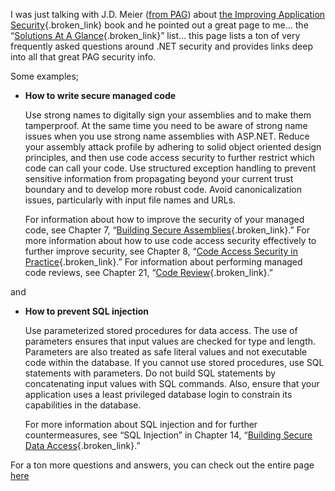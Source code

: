 I was just talking with J.D. Meier ([from PAG](http://www.microsoft.com/practices)) about [the Improving Application Security](http://msdn.microsoft.com/library/en-us/dnnetsec/html/ThreatCounter.asp){.broken_link} book and he pointed out a great page to me&#8230; the &#8220;[Solutions At A Glance](http://msdn.microsoft.com/library/en-us/dnnetsec/html/THCMGlance.asp){.broken_link}&#8221; list&#8230; this page lists a ton of very frequently asked questions around .NET security and provides links deep into all that great PAG security info.

Some examples;

  * **How to write secure managed code** 
    
    Use strong names to digitally sign your assemblies and to make them tamperproof. At the&nbsp;same time you need to be aware of strong name issues when you use strong name assemblies with ASP.NET. Reduce your assembly attack profile by adhering to solid object oriented design principles, and then use code access security to further restrict which code can call your code. Use structured exception handling to prevent sensitive information from propagating beyond your current trust boundary and to develop more robust code. Avoid canonicalization issues, particularly with input file names and URLs. 
    
    For information about how to improve the security of your managed code, see Chapter 7, &#8220;[Building Secure Assemblies](http://msdn.microsoft.com/library/en-us/dnnetsec/html/THCMCh07.asp){.broken_link}.&#8221; For more information about how to use&nbsp;code access security effectively to further improve security, see Chapter 8, &#8220;[Code Access Security in Practice](http://msdn.microsoft.com/library/en-us/dnnetsec/html/THCMCh08.asp){.broken_link}.&#8221; For information about performing managed code reviews, see Chapter 21, &#8220;[Code Review](http://msdn.microsoft.com/library/en-us/dnnetsec/html/THCMCh21.asp){.broken_link}.&#8221; </p> 

and

  * **How to prevent SQL injection** 
    
    Use parameterized stored procedures for data access. The use of parameters ensures that input values are checked for type and length. Parameters are also treated as safe literal values and not executable code within the database. If you cannot use stored procedures, use SQL statements with parameters. Do not build SQL statements by concatenating input values with SQL commands. Also, ensure that your application uses a least privileged database login to constrain its capabilities in the database. 
    
    For more information about SQL injection and for further countermeasures, see &#8220;SQL Injection&#8221; in Chapter 14, &#8220;[Building Secure Data Access](http://msdn.microsoft.com/library/en-us/dnnetsec/html/THCMCh14.asp){.broken_link}.&#8221; </p> 

For a ton more questions and answers, you can check out the entire page <a href="http://msdn.microsoft.com/library/en-us/dnnetsec/html/THCMGlance.asp" target="_blank" class="broken_link">here</a>